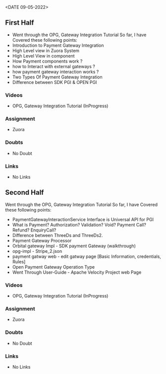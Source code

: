 <DATE 09-05-2022>

## First Half
- Went through the OPG, Gateway Integration Tutorial
     So far, I have Covered these following points:
- Introduction to Payment Gateway Integration
- High Level view in Zuora System
- High Level View in component
- How  Payment components work ?
- how to Interact with external gateways ?
- how payment gateway interaction works ?
- Two Types Of Payment Gateway Integration
- Difference between SDK PGI & OPEN PGI
### Videos
- OPG, Gateway Integration Tutorial (InProgress)
### Assignment 
- Zuora

### Doubts
- No Doubt

### Links
- No Links

## Second Half
Went through the OPG, Gateway Integration Tutorial
     So far, I have Covered these following points:
- PaymentGatewayInteractionService Interface is Universal API for PGI
- What is Payment? Authorization?  Validation? Void? Payment Call? Refund? EnquiryCall?
- Difference between ThreeDs and ThreeDs2.
- Payment Gateway Processor
- Orbital gateway Impl - SDK payment Gateway (walkthrough)
- opg-impl - Stripe_2.json
- payment gatway web - edit gatway page [Basic Information, credentials, Rules]
- Open Payment Gateway Operation Type
- Went Through User-Guide - Apache Velocity Project web Page

### Videos
- OPG, Gateway Integration Tutorial (InProgress)

### Assignment 
- Zuora

### Doubts
- No Doubt

### Links
- No Links
